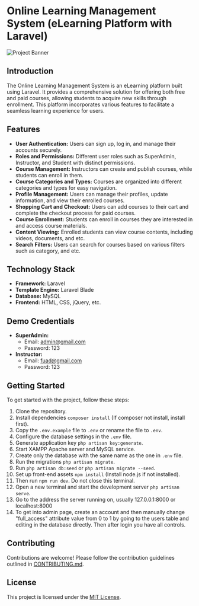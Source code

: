 # Online Learning Management System (eLearning Platform with Laravel)

![Project Banner](link-to-banner-image)

## Introduction

The Online Learning Management System is an eLearning platform built using Laravel. It provides a comprehensive solution for offering both free and paid courses, allowing students to acquire new skills through enrollment. This platform incorporates various features to facilitate a seamless learning experience for users.

## Features

- **User Authentication:** Users can sign up, log in, and manage their accounts securely.
- **Roles and Permissions:** Different user roles such as SuperAdmin, Instructor, and Student with distinct permissions.
- **Course Management:** Instructors can create and publish courses, while students can enroll in them.
- **Course Categories and Types:** Courses are organized into different categories and types for easy navigation.
- **Profile Management:** Users can manage their profiles, update information, and view their enrolled courses.
- **Shopping Cart and Checkout:** Users can add courses to their cart and complete the checkout process for paid courses.
- **Course Enrollment:** Students can enroll in courses they are interested in and access course materials.
- **Content Viewing:** Enrolled students can view course contents, including videos, documents, and etc.
- **Search Filters:** Users can search for courses based on various filters such as category, and etc.

## Technology Stack

- **Framework:** Laravel
- **Template Engine:** Laravel Blade
- **Database:** MySQL
- **Frontend:** HTML, CSS, jQuery, etc.

## Demo Credentials

- **SuperAdmin:** 
  - Email: admin@gmail.com
  - Password: 123
- **Instructor:** 
  - Email: fuad@gmail.com
  - Password: 123

## Getting Started

To get started with the project, follow these steps:

1. Clone the repository.
2. Install dependencies `composer install` (If composer not install, install first).
3. Copy the `.env.example` file to `.env` or rename the file to `.env`.
4. Configure the database settings in the `.env` file.
5. Generate application key `php artisan key:generate`.
6. Start XAMPP Apache server and MySQL service.
7. Create only the database with the same name as the one in `.env` file.
8. Run the migrations `php artisan migrate`.
9. Run `php artisan db:seed` or `php artisan migrate --seed`.
10. Set up front-end assets `npm install` (Install node.js if not installed).
11. Then run `npm run dev`. Do not close this terminal.
12. Open a new terminal and start the development server `php artisan serve`.
13. Go to the address the server running on, usually 127.0.0.1:8000 or localhost:8000
14. To get into admin page, create an account and then manually change "full_access" attribute value from 0 to 1 
    by going to the users table and editing in the database directly. Then after login you have all controls.

## Contributing

Contributions are welcome! Please follow the contribution guidelines outlined in [CONTRIBUTING.md](CONTRIBUTING.md).

## License

This project is licensed under the [MIT License](LICENSE).
